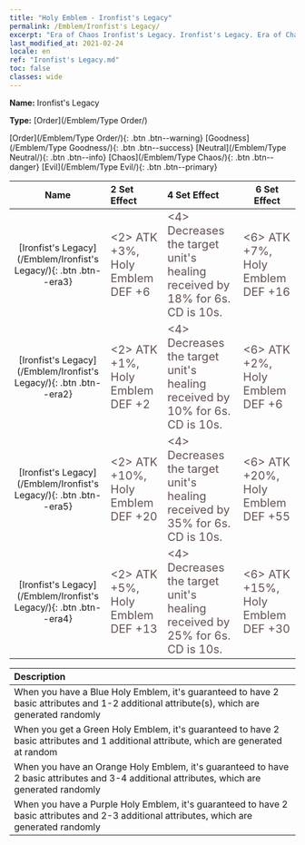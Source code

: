```yaml
---
title: "Holy Emblem - Ironfist's Legacy"
permalink: /Emblem/Ironfist's Legacy/
excerpt: "Era of Chaos Ironfist's Legacy. Ironfist's Legacy. Era of Chaos Holy Emblem Ironfist's Legacy. Era of Chaos Order Ironfist's Legacy"
last_modified_at: 2021-02-24
locale: en
ref: "Ironfist's Legacy.md"
toc: false
classes: wide
---
```


 **Name:** Ironfist's Legacy

 **Type:** [Order](/Emblem/Type Order/)

  [Order](/Emblem/Type Order/){: .btn .btn--warning}   [Goodness](/Emblem/Type Goodness/){: .btn .btn--success}   [Neutral](/Emblem/Type Neutral/){: .btn .btn--info}   [Chaos](/Emblem/Type Chaos/){: .btn .btn--danger}   [Evil](/Emblem/Type Evil/){: .btn .btn--primary} 

  |         Name            |    2 Set Effect    |   4 Set Effect   | 6 Set Effect   | 
  |:-----------------------:|:-------------------|:-----------------|----------------| 
  | [Ironfist's Legacy](/Emblem/Ironfist's Legacy/){: .btn .btn--era3} | <span style="color: #645252;font-size:20px">&lt;2&gt; ATK +3%, Holy Emblem DEF +6</span> | <span style="color: #645252;font-size:20px">&lt;4&gt; Decreases the target unit's healing received by 18% for 6s. CD is 10s.</span> | <span style="color: #645252;font-size:20px">&lt;6&gt; ATK +7%, Holy Emblem DEF +16</span> | 
  | [Ironfist's Legacy](/Emblem/Ironfist's Legacy/){: .btn .btn--era2} | <span style="color: #645252;font-size:20px">&lt;2&gt; ATK +1%, Holy Emblem DEF +2</span> | <span style="color: #645252;font-size:20px">&lt;4&gt; Decreases the target unit's healing received by 10% for 6s. CD is 10s.</span> | <span style="color: #645252;font-size:20px">&lt;6&gt; ATK +2%, Holy Emblem DEF +6</span> | 
  | [Ironfist's Legacy](/Emblem/Ironfist's Legacy/){: .btn .btn--era5} | <span style="color: #645252;font-size:20px">&lt;2&gt; ATK +10%, Holy Emblem DEF +20</span> | <span style="color: #645252;font-size:20px">&lt;4&gt; Decreases the target unit's healing received by 35% for 6s. CD is 10s.</span> | <span style="color: #645252;font-size:20px">&lt;6&gt; ATK +20%, Holy Emblem DEF +55</span> | 
  | [Ironfist's Legacy](/Emblem/Ironfist's Legacy/){: .btn .btn--era4} | <span style="color: #645252;font-size:20px">&lt;2&gt; ATK +5%, Holy Emblem DEF +13</span> | <span style="color: #645252;font-size:20px">&lt;4&gt; Decreases the target unit's healing received by 25% for 6s. CD is 10s.</span> | <span style="color: #645252;font-size:20px">&lt;6&gt; ATK +15%, Holy Emblem DEF +30</span> | 

  |         Description            | 
  |:-------------------------------|
  | When you have a Blue Holy Emblem, it's guaranteed to have 2 basic attributes and 1-2 additional attribute(s), which are generated randomly |
  | When you get a Green Holy Emblem, it's guaranteed to have 2 basic attributes and 1 additional attribute, which are generated at random |
  | When you have an Orange Holy Emblem, it's guaranteed to have 2 basic attributes and 3-4 additional attributes, which are generated randomly |
  | When you have a Purple Holy Emblem, it's guaranteed to have 2 basic attributes and 2-3 additional attributes, which are generated randomly |

